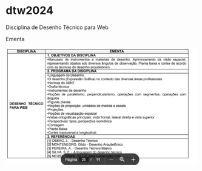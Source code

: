 # dtw2024

Disciplina de Desenho Técnico para Web



Ementa



<img title="" src="https://github.com/informaticaseed/dtw2024/blob/main/Ementa.jpg?raw=true" alt="Ementa.jpg" width="659" data-align="center">
